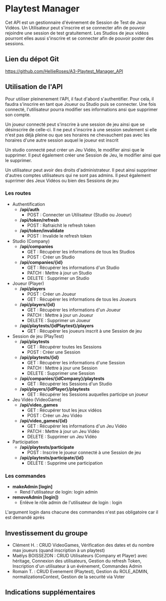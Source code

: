 # Playtest Manager

Cet API est un gestionnaire d'événement de Session de Test de Jeux Vidéos. Un Utilisateur peut s'inscrire et se connecter afin de pouvoir rejoindre une session de test gratuitement. Les Studios de jeux vidéos pourront elles aussi s'inscrire et se connecter afin de pouvoir poster des sessions.

## Lien du dépot Git

https://github.com/HellieRoses/A3-Playtest_Manager_API

## Utilisation de l'API

Pour utiliser pleinenement l'API, il faut d'abord s'authentifier. Pour cela, il faudra s'inscrire en tant que Joueur ou Studio puis se connecter. Une fois connecté, l'utilisateur pourra modifier ses informations ansi que supprimer son compte.
<p>
Un joueur connecté peut s'inscrire à une session de jeu ainsi que se désinscrire de celle-ci. Il ne peut s'inscrire à une session seulement si elle n'est pas déjà pleine ou que ses horaires ne chevauchent pas avec les horaires d'une autre session auquel le joueur est inscrit
</p>
<p>
Un studio connecté peut créer un Jeu Vidéo, le modifier ainsi que le supprimer. Il peut également créer une Session de Jeu, le modifier ainsi que le supprimer.
</p>
<p>
Un utilisateur peut avoir des droits d'administrateur. Il peut ainsi supprimer d'autres comptes utilisateurs qui ne sont pas admins. Il peut également suprrimer des Jeux Vidéos ou bien des Sessions de jeu
</p>

### Les routes

- Authentification
    - **/api/auth**
        - POST : Connecter un Utilisateur (Studio ou Joueur)
    - **/api/token/refresh**
        - POST : Rafraichit le refresh token
    - **/api/token/invalidate**
        - POST : Invalide le refresh token
- Studio (Company)
    - **/api/companies**
        - GET : Récupérer les informations de tous les Studios
        - POST : Créer un Studio
    - **/api/companies/{id}**
        - GET : Récupérer les informations d'un Studio
        - PATCH : Mettre à jour un Studio
        - DELETE : Supprimer un Studio
- Joueur (Player)
    - **/api/players**
        - POST : Créer un Joueur
        - GET : Récupérer les informations de tous les Joueurs
    - **/api/players/{id}**
        - GET : Récupérer les informations d'un Joueur
        - PATCH : Mettre à jour un Joueur
        - DELETE : Supprimer un Joueur
    - **/api/playtests/{idPlaytest}/players**
        - GET : Récupérer les joueurs inscrit à une Session de jeu
- Session de jeu (PlayTest)
    - **/api/playtests**
        - GET : Récupérer toutes les Sessions
        - POST : Créer une Session
    - **/api/playtests/{id}**
        - GET : Récupérer les informations d'une Session
        - PATCH : Mettre à jour une Session
        - DELETE : Supprimer une Session
    - **/api/companies/{idCompany}/playtests**
        - GET : Récupérer les Sessions d'un Studio
    - **/api/players/{idPlayer}/playtests**
        - GET : Récupérer les Sessions auquelles participe un joueur
- Jeu Vidéo (VideoGame)
    - **/api/video_games**
        - GET : Récupérer tout les jeux vidéos
        - POST : Créer un Jeu Vidéo
    - **/api/video_games/{id}**
        - GET : Récupérer les informations d'un Jeu Vidéo
        - PATCH : Mettre à jour un Jeu Vidéo
        - DELETE : Supprimer un Jeu Vidéo
- Participation
    - **/api/playtests/participate**
        - POST : Inscrire le joueur connecté à une Session de jeu
    - **/api/playtests/participate/{id}**
        - DELETE : Supprime une participation

### Les commandes

- **makeAdmin [login]**
    - Rend l'utilisateur de login: login admin
- **removeAdmin [login])**
    - Enlève le rôle admin de l'utilisateur de login : login

L'argument login dans chacune des commandes n'est pas obligatoire car il est demandé après

## Investissement du groupe

- Clément H. : CRUD VideoGames, Vérification des dates et du nombre max joueurs (quand inscription à un playtest)
- Maëlys BOISSEZON : CRUD Utilisateurs (Company et Player) avec héritage, Connexion des utilisateurs, Gestion du refresh Token, Inscription d'un utilisateur à un événement, Commandes Admin
- Romain T. : CRUD Evenement (Playtest), Gestion du ROLE_ADMIN, normalizationsContext, Gestion de la securité via Voter

## Indications supplémentaires


